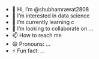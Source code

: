 - 👋 Hi, I’m @shubhamrawat2808
- 👀 I’m interested in data science
- 🌱 I’m currently learning c 
- 💞️ I’m looking to collaborate on ...
- 📫 How to reach me 
- 😄 Pronouns: ...
- ⚡ Fun fact: ...

<!---
shubhamrawat2808/shubhamrawat2808 is a ✨ special ✨ repository because its `README.md` (this file) appears on your GitHub profile.
You can click the Preview link to take a look at your changes.
--->
